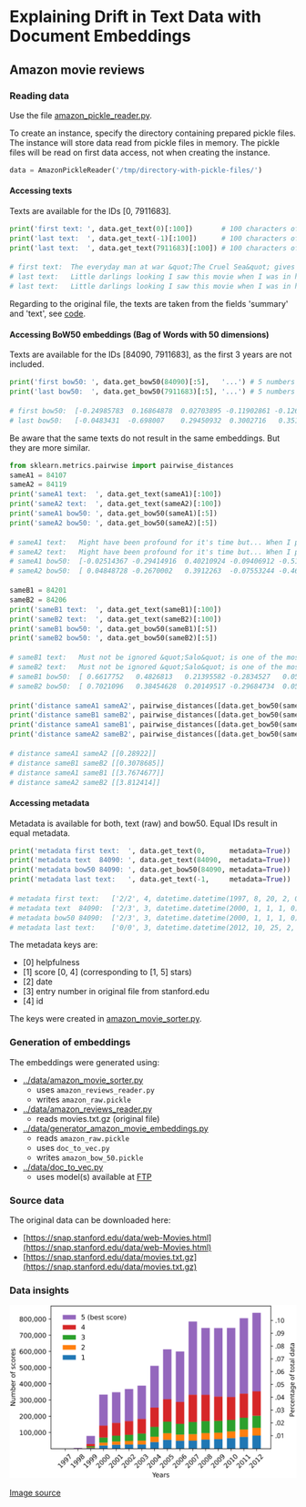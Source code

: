 # Explaining Drift in Text Data with Document Embeddings

## Amazon movie reviews

### Reading data

Use the file [amazon_pickle_reader.py](../data/amazon_pickle_reader.py).

To create an instance, specify the directory containing prepared pickle files.
The instance will store data read from pickle files in memory.
The pickle files will be read on first data access, not when creating the instance.

```python
data = AmazonPickleReader('/tmp/directory-with-pickle-files/')

```

#### Accessing texts

Texts are available for the IDs [0, 7911683].

```python
print('first text: ', data.get_text(0)[:100])       # 100 characters of first text
print('last text:  ', data.get_text(-1)[:100])      # 100 characters of last text
print('last text:  ', data.get_text(7911683)[:100]) # 100 characters of last text

# first text:  The everyday man at war &quot;The Cruel Sea&quot; gives an excellent account of the real war at sea,
# last text:   Little darlings looking I saw this movie when I was in high school and loved Tatum O'neal and Kristy
# last text:   Little darlings looking I saw this movie when I was in high school and loved Tatum O'neal and Kristy
```

Regarding to the original file, the texts are taken from the fields 'summary' and 'text',
see [code](https://github.com/EML4U/ExplainingDriftTextEmbeddings/blob/a9d833ba28fb46959901d081b44338f3c8499ec9/data/amazon_movie_sorter.py#L36).

#### Accessing BoW50 embeddings (Bag of Words with 50 dimensions)

Texts are available for the IDs [84090, 7911683], as the first 3 years are not included.

```python
print('first bow50: ', data.get_bow50(84090)[:5],   '...') # 5 numbers of first bow50
print('last bow50:  ', data.get_bow50(7911683)[:5], '...') # 5 numbers of last bow50

# first bow50:  [-0.24985783  0.16864878  0.02703895 -0.11902861 -0.12623635] ...
# last bow50:   [-0.0483431  -0.698007    0.29450932  0.3002716   0.35189843] ...
```

Be aware that the same texts do not result in the same embeddings.
But they are more similar.

```python
from sklearn.metrics.pairwise import pairwise_distances
sameA1 = 84107
sameA2 = 84119
print('sameA1 text:  ', data.get_text(sameA1)[:100])
print('sameA2 text:  ', data.get_text(sameA2)[:100])
print('sameA1 bow50: ', data.get_bow50(sameA1)[:5])
print('sameA2 bow50: ', data.get_bow50(sameA2)[:5])

# sameA1 text:   Might have been profound for it's time but... When I pay almost 30. for a DVD I expect alot, especia
# sameA2 text:   Might have been profound for it's time but... When I pay almost 30. for a DVD I expect alot, especia
# sameA1 bow50:  [-0.02514367 -0.29414916  0.40210924 -0.09406912 -0.51019126]
# sameA2 bow50:  [ 0.04848728 -0.2670002   0.3912263  -0.07553244 -0.46337175]
    
sameB1 = 84201
sameB2 = 84206
print('sameB1 text:  ', data.get_text(sameB1)[:100])
print('sameB2 text:  ', data.get_text(sameB2)[:100])
print('sameB1 bow50: ', data.get_bow50(sameB1)[:5])
print('sameB2 bow50: ', data.get_bow50(sameB2)[:5])

# sameB1 text:   Must not be ignored &quot;Salo&quot; is one of the most controversial and debatable films of the cen
# sameB2 text:   Must not be ignored &quot;Salo&quot; is one of the most controversial and debatable films of the cen
# sameB1 bow50:  [ 0.6617752   0.4826813   0.21395582 -0.2834527   0.05723236]
# sameB2 bow50:  [ 0.7021096   0.38454628  0.20149517 -0.29684734  0.05091358]
    
print('distance sameA1 sameA2', pairwise_distances([data.get_bow50(sameA1)], [data.get_bow50(sameA2)]))
print('distance sameB1 sameB2', pairwise_distances([data.get_bow50(sameB1)], [data.get_bow50(sameB2)]))
print('distance sameA1 sameB1', pairwise_distances([data.get_bow50(sameA1)], [data.get_bow50(sameB1)]))
print('distance sameA2 sameB2', pairwise_distances([data.get_bow50(sameA2)], [data.get_bow50(sameB2)]))

# distance sameA1 sameA2 [[0.28922]]
# distance sameB1 sameB2 [[0.3078685]]
# distance sameA1 sameB1 [[3.7674677]]
# distance sameA2 sameB2 [[3.812414]]
```

#### Accessing metadata

Metadata is available for both, text (raw) and bow50.
Equal IDs result in equal metadata.

```python
print('metadata first text:  ', data.get_text(0,      metadata=True))
print('metadata text  84090: ', data.get_text(84090,  metadata=True))
print('metadata bow50 84090: ', data.get_bow50(84090, metadata=True))
print('metadata last text:   ', data.get_text(-1,     metadata=True))

# metadata first text:   ['2/2', 4, datetime.datetime(1997, 8, 20, 2, 0), 2381344, 0]
# metadata text  84090:  ['2/3', 3, datetime.datetime(2000, 1, 1, 1, 0), 1771, 84090]
# metadata bow50 84090:  ['2/3', 3, datetime.datetime(2000, 1, 1, 1, 0), 1771, 84090]
# metadata last text:    ['0/0', 3, datetime.datetime(2012, 10, 25, 2, 0), 7908990, 7911683]
```

The metadata keys are:

- [0] helpfulness
- [1] score [0, 4] (corresponding to [1, 5] stars)
- [2] date
- [3] entry number in original file from stanford.edu
- [4] id

The keys were created in [amazon_movie_sorter.py](https://github.com/EML4U/ExplainingDriftTextEmbeddings/blob/a9d833ba28fb46959901d081b44338f3c8499ec9/data/amazon_movie_sorter.py#L30).

### Generation of embeddings

The embeddings were generated using:

- [../data/amazon_movie_sorter.py](../data/amazon_movie_sorter.py)
    - uses `amazon_reviews_reader.py`
    - writes `amazon_raw.pickle`
- [../data/amazon_reviews_reader.py](../data/amazon_reviews_reader.py)
    - reads movies.txt.gz (original file)
- [../data/generator_amazon_movie_embeddings.py](../data/generator_amazon_movie_embeddings.py)
    - reads `amazon_raw.pickle`
    - uses `doc_to_vec.py`
    - writes `amazon_bow_50.pickle`
- [../data/doc_to_vec.py](../data/doc_to_vec.py)
    - uses model(s) available at [FTP](https://hobbitdata.informatik.uni-leipzig.de/EML4U/2021-05-17-Amazon-Doc2Vec/)

### Source data

The original data can be downloaded here:

- [https://snap.stanford.edu/data/web-Movies.html](https://snap.stanford.edu/data/web-Movies.html)
- [https://snap.stanford.edu/data/movies.txt.gz](https://snap.stanford.edu/data/movies.txt.gz)

### Data insights

![](images/amazon_movie_reviews-overview.svg)

[Image source](https://github.com/EML4U/Drift-detector-comparison/tree/main/figures/amazon-overview)